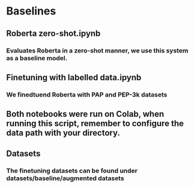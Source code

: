# Baselines
## Roberta zero-shot.ipynb 
### Evaluates Roberta in a zero-shot manner, we use this system as a baseline model.
## Finetuning with labelled data.ipynb
### We finedtuend Roberta with PAP and PEP-3k datasets
## Both notebooks were run on Colab, when running this script, remember to configure the data path with your directory.
## Datasets
### The finetuning datasets can be found under datasets/baseline/augmented datasets
